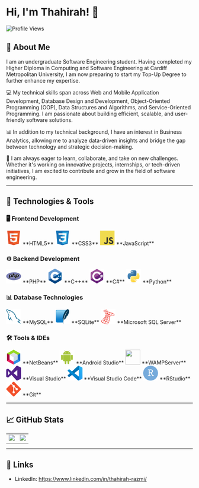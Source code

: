 # Hi, I'm Thahirah! 👋

![Profile Views](https://komarev.com/ghpvc/?username=Thahirah-Razmi&color=blue)

## 🚀 About Me
 I am an undergraduate Software Engineering student. Having completed my Higher Diploma in Computing and Software Engineering at Cardiff Metropolitan University, I am now preparing to start my Top-Up Degree to further enhance my expertise.

💻 My technical skills span across Web and Mobile Application Development, Database Design and Development, Object-Oriented Programming (OOP), Data Structures and Algorithms, and Service-Oriented Programming. I am passionate about building efficient, scalable, and user-friendly software solutions.

📊 In addition to my technical background, I have an interest in Business Analytics, allowing me to analyze data-driven insights and bridge the gap between technology and strategic decision-making.

🚀 I am always eager to learn, collaborate, and take on new challenges. Whether it's working on innovative projects, internships, or tech-driven initiatives, I am excited to contribute and grow in the field of software engineering.

---

## 🚀 Technologies & Tools

### 🖥️ Frontend Development

<p align="left">
  <img src="https://raw.githubusercontent.com/devicons/devicon/master/icons/html5/html5-original.svg" width="40" height="40" /> **HTML5**
  <img src="https://raw.githubusercontent.com/devicons/devicon/master/icons/css3/css3-original.svg" width="40" height="40" /> **CSS3**
  <img src="https://raw.githubusercontent.com/devicons/devicon/master/icons/javascript/javascript-original.svg" width="40" height="40" /> **JavaScript**
</p>

### ⚙️ Backend Development

<p align="left">
  <img src="https://raw.githubusercontent.com/devicons/devicon/master/icons/php/php-original.svg" width="40" height="40" /> **PHP**
  <img src="https://raw.githubusercontent.com/devicons/devicon/master/icons/cplusplus/cplusplus-original.svg" width="40" height="40" /> **C++**
  <img src="https://raw.githubusercontent.com/devicons/devicon/master/icons/csharp/csharp-original.svg" width="40" height="40" /> **C#**
  <img src="https://raw.githubusercontent.com/devicons/devicon/master/icons/python/python-original.svg" width="40" height="40" /> **Python**
</p>

### 📊 Database Technologies

<p align="left">
  <img src="https://raw.githubusercontent.com/devicons/devicon/master/icons/mysql/mysql-original.svg" width="40" height="40" /> **MySQL**
  <img src="https://raw.githubusercontent.com/devicons/devicon/master/icons/sqlite/sqlite-original.svg" width="40" height="40" /> **SQLite**
  <img src="https://raw.githubusercontent.com/devicons/devicon/master/icons/microsoftsqlserver/microsoftsqlserver-plain.svg" width="40" height="40" /> **Microsoft SQL Server**
</p>

### 🛠️ Tools & IDEs

<p align="left">
  <img src="https://raw.githubusercontent.com/devicons/devicon/master/icons/netbeans/netbeans-original.svg" width="40" height="40" /> **NetBeans**
  <img src="https://raw.githubusercontent.com/devicons/devicon/master/icons/android/android-original.svg" width="40" height="40" /> **Android Studio**
  <img src="https://raw.githubusercontent.com/devicons/devicon/master/icons/wamp/wamp-original.svg" width="40" height="40" /> **WAMPServer**
  <img src="https://raw.githubusercontent.com/devicons/devicon/master/icons/visualstudio/visualstudio-plain.svg" width="40" height="40" /> **Visual Studio**
  <img src="https://raw.githubusercontent.com/devicons/devicon/master/icons/vscode/vscode-original.svg" width="40" height="40" /> **Visual Studio Code**
  <img src="https://raw.githubusercontent.com/devicons/devicon/master/icons/rstudio/rstudio-original.svg" width="40" height="40" /> **RStudio**
  <img src="https://raw.githubusercontent.com/devicons/devicon/master/icons/git/git-original.svg" width="40" height="40" /> **Git**
</p>

---

## 📈 GitHub Stats

<table>
  <tr>
    <td>
      <img src="https://github-readme-stats.vercel.app/api?username=Thahirah-Razmi&show_icons=true&theme=radical" />
    </td>
    <td>
      <img src="https://github-readme-stats.vercel.app/api/top-langs/?username=Thahirah-Razmi&layout=compact&theme=radical" />
    </td>
  </tr>
</table>

---

## 🔗 Links
- LinkedIn: https://www.linkedin.com/in/thahirah-razmi/

